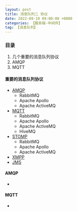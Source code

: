 ```yaml
---
layout: post
title: 消息队列二 协议
date: 2022-09-10 09:00:00 +0800
categories: 【服务端-中间件】
tag: 【消息队列】
---
```


### 目录
1. 几个重要的消息队列协议
2. AMQP
3. MQTT

#### 重要的消息队列协议

- [AMQP](https://www.amqp.org/)
  - RabbitMQ
  - Apache Apollo
  - Apache ActiveMQ
- [MQTT](https://mqtt.org/)
  - RabbitMQ
  - Apache Apollo
  - Apache ActiveMQ
  - HiveMQ
- [STOMP](https://stomp.github.io/stomp-specification-1.2.html)
  - RabbitMQ
  - Apache Apollo
  - Apache ActiveMQ
- [XMPP](https://xmpp.org/)
- [JMS](https://www.oracle.com/technical-resources/articles/java/intro-java-message-service.html)

#### AMQP
- 

#### MQTT
- 